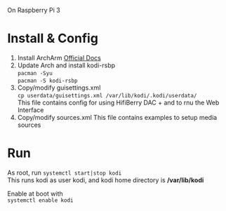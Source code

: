 On Raspberry Pi 3
# Install & Config
  1. Install ArchArm [Official 
Docs](https://archlinuxarm.org/platforms/armv8/broadcom/raspberry-pi-3)
  2. Update Arch and install kodi-rsbp  
    `pacman -Syu`  
    `pacman -S kodi-rsbp`
  3. Copy/modify guisettings.xml  
    `cp userdata/guisettings.xml /var/lib/kodi/.kodi/userdata/`  
    This file contains config for using HifiBerry DAC + and to rnu the Web Interface
  4. Copy/modify sources.xml
    This file contains examples to setup media sources

# Run
As root, run `systemctl start|stop kodi`  
This runs kodi as user kodi, and kodi home directory is **/var/lib/kodi**

Enable at boot with  
  `systemctl enable kodi`
